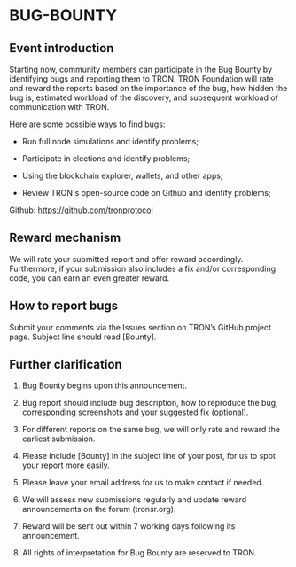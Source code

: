 
# BUG-BOUNTY

## Event introduction

Starting now, community members can participate in the Bug Bounty by identifying bugs and reporting them to TRON. TRON Foundation will rate and reward the reports based on the importance of the bug, how hidden the bug is, estimated workload of the discovery, and subsequent workload of communication with TRON. 

Here are some possible ways to find bugs:

* Run full node simulations and identify problems;

* Participate in elections and identify problems;

* Using the blockchain explorer, wallets, and other apps;

* Review TRON's open-source code on Github and identify problems;

Github: https://github.com/tronprotocol


## Reward mechanism

We will rate your submitted report and offer reward accordingly. Furthermore, if your submission also includes a fix and/or corresponding code, you can earn an even greater reward.


## How to report bugs

Submit your comments via the Issues section on TRON’s GitHub project page. Subject line should read [Bounty].


## Further clarification

1. Bug Bounty begins upon this announcement.

2. Bug report should include bug description, how to reproduce the bug, corresponding screenshots and your suggested fix (optional).

3. For different reports on the same bug, we will only rate and reward the earliest submission.

4. Please include [Bounty] in the subject line of your post, for us to spot your report more easily.

5. Please leave your email address for us to make contact if needed.

6. We will assess new submissions regularly and update reward announcements on the forum (tronsr.org).

7. Reward will be sent out within 7 working days following its announcement.

8. All rights of interpretation for Bug Bounty are reserved to TRON.

